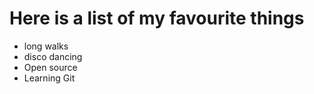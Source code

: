 # Here is a list of my favourite things 
- long walks 
- disco dancing 
- Open source
- Learning Git 
